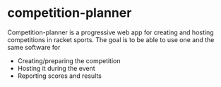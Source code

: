 # competition-planner

Competition-planner is a progressive web app for creating and hosting competitions in racket sports. The goal is to be able to use one and the same software for
- Creating/preparing the competition
- Hosting it during the event
- Reporting scores and results

